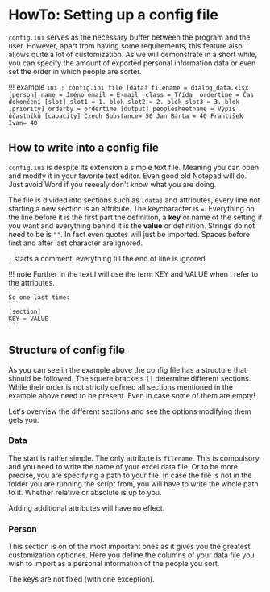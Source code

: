 # HowTo: Setting up a config file 

`config.ini` serves as the necessary buffer between the program and the user. However, apart from having some requirements, this feature also allows quite a lot of customization. As we will demonstrate in a short while, you can specify the amount of exported personal information data or even set the order in which people are sorter. 

!!! example
    ```ini
    ; config.ini file
    [data]
    filename = dialog_data.xlsx
    [person]
    name = Jméno
    email = E-mail 
    class = Třída 
    ordertime = Čas dokončení
    [slot]
    slot1 = 1. blok
    slot2 = 2. blok
    slot3 = 3. blok
    [priority]
    orderby = ordertime
    [output]
    peoplesheetname = Výpis účastníků
    [capacity]
    Czech Substance= 50
    Jan Bárta = 40
    František Ivan= 40
    ```

## How to write into a config file

`config.ini` is despite its extension a simple text file. Meaning you can open and modify it in your favorite text editor. Even good old Notepad will do. Just avoid Word if you reeealy don't know what you are doing.

The file is divided into sections such as `[data]` and attributes, every line not starting a new section is an attribute. The keycharacter is `=`. Everything on the line before it is the first part the definition, a **key** or name of the setting if you want and everything behind it is the **value** or definition. Strings do not need to be is `""`. In fact even quotes will just be imported. Spaces before first and after last character are ignored. 

`;` starts a comment, everything till the end of line is ignored

!!! note
    Further in the text I will use the term KEY and VALUE when I refer to the attributes.

    So one last time:
    ```
    [section]
    KEY = VALUE
    ```

## Structure of config file

As you can see in the example above the config file has a structure that should be followed. The squere brackets `[]` determine different sections. While their order is not strictly defined all sections mentioned in the example above need to be present. Even in case some of them are empty!

Let's overview the different sections and see the options modifying them gets you.

### Data

The start is rather simple. The only attribute is `filename`. This is compulsory and you need to write the name of your excel data file. Or to be more precise, you are specifying a path to your file. In case the file is not in the folder you are running the script from, you will have to write the whole path to it. Whether relative or absolute is up to you.

Adding additional attributes will have no effect. 

### Person

This section is on of the most important ones as it gives you the greatest customization optiones. Here you define the columns of your data file you wish to import as a personal information of the people you sort.

The keys are not fixed (with one exception).

